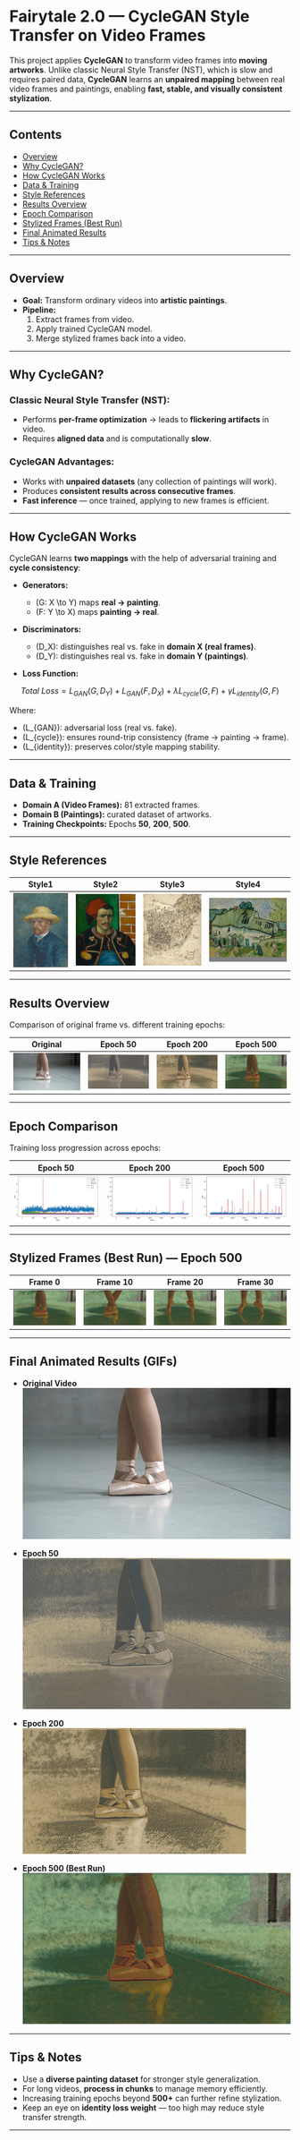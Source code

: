 # **Fairytale 2.0 — CycleGAN Style Transfer on Video Frames**

This project applies **CycleGAN** to transform video frames into **moving artworks**. Unlike classic Neural Style Transfer (NST), which is slow and requires paired data, **CycleGAN** learns an **unpaired mapping** between real video frames and paintings, enabling **fast, stable, and visually consistent stylization**.

---

## **Contents**
- [Overview](#overview)
- [Why CycleGAN?](#why-cyclegan)
- [How CycleGAN Works](#how-cyclegan-works)
- [Data & Training](#data--training)
- [Style References](#style-references)
- [Results Overview](#results-overview)
- [Epoch Comparison](#epoch-comparison)
- [Stylized Frames (Best Run)](#stylized-frames-best-run)
- [Final Animated Results](#final-animated-results)
- [Tips & Notes](#tips--notes)

---

## **Overview**
- **Goal:** Transform ordinary videos into **artistic paintings**.
- **Pipeline:**
  1. Extract frames from video.
  2. Apply trained CycleGAN model.
  3. Merge stylized frames back into a video.

---

## **Why CycleGAN?**

### Classic Neural Style Transfer (NST):
- Performs **per-frame optimization** → leads to **flickering artifacts** in video.
- Requires **aligned data** and is computationally **slow**.

### CycleGAN Advantages:
- Works with **unpaired datasets** (any collection of paintings will work).
- Produces **consistent results across consecutive frames**.
- **Fast inference** — once trained, applying to new frames is efficient.

---

## **How CycleGAN Works**

CycleGAN learns **two mappings** with the help of adversarial training and **cycle consistency**:

- **Generators:**
  - \(G: X \to Y\) maps **real → painting**.
  - \(F: Y \to X\) maps **painting → real**.

- **Discriminators:**
  - \(D_X\): distinguishes real vs. fake in **domain X (real frames)**.
  - \(D_Y\): distinguishes real vs. fake in **domain Y (paintings)**.

- **Loss Function:**
```math
Total\ Loss = L_{GAN}(G,D_Y) + L_{GAN}(F,D_X) + \lambda L_{cycle}(G,F) + \gamma L_{identity}(G,F)
```

Where:
- \(L_{GAN}\): adversarial loss (real vs. fake).
- \(L_{cycle}\): ensures round-trip consistency (frame → painting → frame).
- \(L_{identity}\): preserves color/style mapping stability.

---

## **Data & Training**
- **Domain A (Video Frames):** 81 extracted frames.
- **Domain B (Paintings):** curated dataset of artworks.
- **Training Checkpoints:** Epochs **50**, **200**, **500**.

---

## **Style References**

| Style1 | Style2 | Style3 | Style4 |
|---|---|---|---|
| ![s1](data/data/B/painting_000.jpg) | ![s2](data/data/B/painting_010.jpg) | ![s3](data/data/B/painting_020.jpg) | ![s4](data/data/B/painting_030.jpg) |

---

## **Results Overview**

Comparison of original frame vs. different training epochs:

| Original | Epoch 50 | Epoch 200 | Epoch 500 |
|---|---|---|---|
| ![orig](data/data/A/frame_0000.jpg) | ![e50](output/50/frames_styled50/frame_0000.jpg) | ![e200](output/200/frames_styled200/frame_0000.jpg) | ![e500](output/500/frames_styled500/frame_0000.jpg) |

---

## **Epoch Comparison**

Training loss progression across epochs:

| Epoch 50 | Epoch 200 | Epoch 500 |
|---|---|---|
| ![l50](output/50/loss50.png) | ![l200](output/200/loss200.png) | ![l500](output/500/loss500.png) |

---

## **Stylized Frames (Best Run)** — **Epoch 500**

| Frame 0 | Frame 10 | Frame 20 | Frame 30 |
|---|---|---|---|
| ![f0](output/500/frames_styled500/frame_0000.jpg) | ![f1](output/500/frames_styled500/frame_0010.jpg) | ![f2](output/500/frames_styled500/frame_0020.jpg) | ![f3](output/500/frames_styled500/frame_0030.jpg) |

---

## **Final Animated Results (GIFs)**

- **Original Video**  
  ![vid](gifs/vid.gif)

- **Epoch 50**  
  ![GIF50](gifs/vid50.gif)

- **Epoch 200**  
  ![GIF200](gifs/vid200.gif)

- **Epoch 500 (Best Run)**  
  ![GIF500](gifs/vid500.gif)

---

## **Tips & Notes**

- Use a **diverse painting dataset** for stronger style generalization.
- For long videos, **process in chunks** to manage memory efficiently.
- Increasing training epochs beyond **500+** can further refine stylization.
- Keep an eye on **identity loss weight** — too high may reduce style transfer strength.

---
